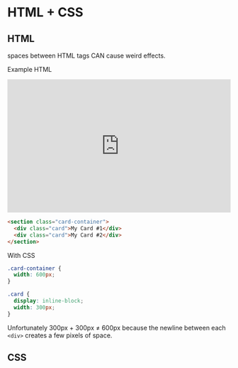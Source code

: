 # HTML + CSS

## HTML

spaces between HTML tags CAN cause weird effects.

Example HTML

<iframe height="300" style="width: 100%;" scrolling="no" title="Untitled" src="https://codepen.io/natescode/embed/poYJWpN?default-tab=html%2Cresult&editable=true" frameborder="no" loading="lazy" allowtransparency="true" allowfullscreen="true">
  See the Pen <a href="https://codepen.io/natescode/pen/poYJWpN">
  Untitled</a> by Nate (<a href="https://codepen.io/natescode">@natescode</a>)
  on <a href="https://codepen.io">CodePen</a>.
</iframe>

```html
<section class="card-container">
  <div class="card">My Card #1</div>
  <div class="card">My Card #2</div>
</section>
```

With CSS

```css
.card-container {
  width: 600px;
}

.card {
  display: inline-block;
  width: 300px;
}
```

Unfortunately 300px + 300px ≠ 600px because the newline between each `<div>` creates a few pixels of space.

## CSS
